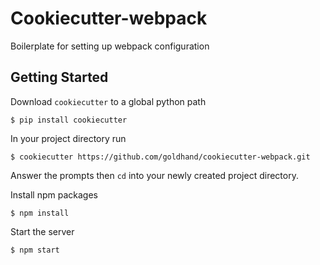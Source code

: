 Cookiecutter-webpack
====================

Boilerplate for setting up webpack configuration


Getting Started
---------------

Download `cookiecutter` to a global python path

    $ pip install cookiecutter

In your project directory run

    $ cookiecutter https://github.com/goldhand/cookiecutter-webpack.git

Answer the prompts then `cd` into your newly created project directory.

Install npm packages

    $ npm install

Start the server

    $ npm start
